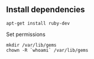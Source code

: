 ## Install dependencies

	apt-get install ruby-dev

Set permissions

	mkdir /var/lib/gems
	chown -R `whoami` /var/lib/gems
